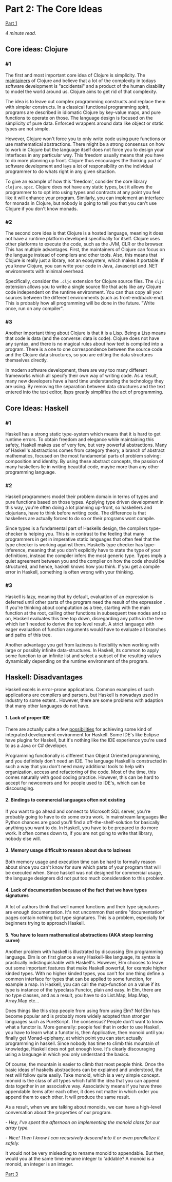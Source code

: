 [1]: /blog/post?id=dynamic_vs_static_p1
[2]: https://wiki.haskell.org/IDEs
[3]: cognitect
[4]: /blog/post?id=dynamic_vs_static_p3

# Part 2: The Core Ideas

[Part 1][1]

*4 minute read.*

## Core ideas: Clojure

### #1

The first and most important core idea of Clojure is simplicity. The
[maintainers][3] of Clojure and believe that a lot of the complexity in todays
software development is "accidental" and a product of the human disability to
model the world around us. Clojure aims to get rid of that complexity.

The idea is to leave out complex programming constructs and replace them with
simpler constructs. In a classical functional programming spirit, programs are
described in idiomatic Clojure by key-value maps, and pure functions to operate
on those. The language design is focused on the simplicity of pure data.
Enforced wrappers around data like object or static types are not simple.

However, Clojure won't force you to only write code using pure functions or use
mathematical abstractions. There might be a strong consensus on how to work in
Clojure but the language itself does not force you to design your interfaces in
any particular way. This freedom usually means that you have to do more
planning up front. Clojure thus encourages the thinking part of software
development and lays a lot of responsibility on the individual programmer to do
whats right in any given situation.

To give an example of how this 'freedom', consider the core library
`clojure.spec`.  Clojure does not have any static types, but it allows the
programmer to to opt into using types and contracts at any point you feel like
it will enhance your program.  Similarly, you can implement an interface for
monads in Clojure, but nobody is going to tell you that you can't use Clojure
if you don't know monads.

### #2

The second core idea is that Clojure is a hosted language, meaning it does not
have a runtime platform developed specifically for itself. Clojure uses other
platforms to execute the code, such as the JVM, CLR or the browser. This has
multiple advantages. First, the maintainers of Clojure can focus on the
language instead of compilers and other tools. Also, this means that Clojure is
really just a library, not an ecosystem, which makes it portable. If you know
Clojure, you can write your code in Java, Javascript and .NET environments with
minimal overhead.

Specifically, consider the `.cljc` extension for Clojure source files. The
`cljc` extension allows you to write a single source file that acts like any
Clojure code independent on the runtime environment. You can thus copy all your
sources between the different environments (such as front-end/back-end). This
is probably how all programming will be done in the future. "Write once, run
on any compiler".

### #3

Another important thing about Clojure is that it is a Lisp. Being a Lisp means
that code is data (and the converse: data is code). Clojure does
not have any syntax, and there is no magical rules about how text is compiled
into a program. There is a one to one correspondence between the source code
and the Clojure data structures, so you are editing the data structures
themselves directly.

In modern software development, there are way too many different frameworks
which all specify their own way of writing code. As a result, many new
developers have a hard time understanding the technology they are using. By
removing the separation between data structures and the text entered into the
text editor, lisps greatly simplifies the act of programming.

## Core Ideas: Haskell

### #1

Haskell has a strong static type-system which means that it is hard to get
runtime errors. To obtain freedom and elegance while maintaining this safety,
Haskell makes use of very few, but very powerful abstractions. Many of
Haskell's abstractions comes from category theory, a branch of abstract
mathematics, focused on the most fundamental parts of problem solving:
composition and identity. By using these abstract concepts, the passion of many
haskellers lie in writing beautiful code, maybe more than any other programming
language.

### #2

Haskell programmers model their problem domain in terms of types and pure
functions based on those types. Applying type driven development in this way,
you're often doing a lot planning up-front, so haskellers and clojurians,
have to think before writing code. The difference is that haskellers are
actually forced to do so or their programs wont compile.

Since types is a fundamental part of Haskells design, the compilers
type-checker is helping you. This is in contrast to the feeling that many
programmers in get in imperative static languages that often feel that the type
checker is working against them. Haskells type checker has type-inference,
meaning that you don't explicitly have to state the type of your definitions,
instead the compiler infers the most generic type.  Types imply a quiet agreement
between you and the compiler on how the code should be structured, and hence,
haskell knows how you think. If you get a compile error in Haskell, something
is often wrong with your thinking.

### #3

Haskell is lazy, meaning that by default, evaluation of an expression is
deferred until other parts of the program need the result of the expression .
If you're thinking about computation as a tree, starting with the main function
at the root, calling other functions in subsequent tree nodes and so on,
Haskell evaluates this tree top down, disregarding any paths in the tree which
isn't needed to derive the top level result. A strict language with eager
evaluation of function arguments would have to evaluate all branches and paths
of this tree.

Another advantage you get from laziness is flexibility when working with large or
possibly infinite data-structures. In Haskell, its common to apply some function
to an infinite list and select a subset of the resulting values dynamically
depending on the runtime environment of the program.

## Haskell: Disadvantages

Haskell excels in error-prone applications. Common examples of such
applications are compilers and parsers, but Haskell is nowadays used in
industry to some extent.. However, there are some problems with adaption that
many other languages do not have.

#### 1. Lack of proper IDE

There are actually quite a few [possibilities][2] for achieving some kind of
integrated development environment for Haskell. Some IDE's like Eclipse have
plugins for Haskell, but it's nothing like the IDE experience you're used to as
a Java or C# developer.

Programming functionally is different than Object Oriented programming, and you
definitely don't need an IDE. The language Haskell is constructed in such a way
that you don't need many additional tools to help with organization, access and
refactoring of the code.  Most of the time, this comes naturally with good
coding practice. However, this can be hard to accept for newcomers and for
people used to IDE's, which can be discouraging.

#### 2. Bindings to commercial languages often not existing

If you want to go ahead and connect to Microsoft SQL server, you're probably
going to have to do some extra work. In mainstream languages like Python
chances are good you'll find a off-the-shelf-solution for basically anything
you want to do. In Haskell, you have to be prepared to do more work. It often
comes down to, if you are not going to write that library, nobody else will.

#### 3. Memory usage difficult to reason about due to laziness

Both memory usage and execution time can be hard to formally reason about since
you can't know for sure which parts of your program that will be executed when.
Since haskell was not designed for commercial usage, the language designers
did not put too much consideration to this problem.

#### 4. Lack of documentation because of the fact that we have types signatures

A lot of authors think that well named functions and their type signatures are
enough documentation. It's not uncommon that entire "documentation" pages
contain nothing but type signatures. This is a problem, especially for
beginners trying to approach Haskell.

#### 5. You have to learn mathematical abstractions (AKA steep learning curve)

Another problem with haskell is illustrated by discussing Elm programming
language. Elm is on first glance a very Haskell-like language, its syntax is
practically indistinguishable with Haskell's. However, Elm chooses to leave out
some important features that make Haskell powerful, for example higher kinded
types. With no higher kinded types, you can't for one thing define a common
interface for types that can be applied to some function, for example a map. In
Haskell, you can call the map-function on a value if its type is instance of
the typeclass Functor, plain and easy. In Elm, there are no type classes, and
as a result, you have to do List.Map, Map.Map, Array.Map etc...

Does things like this stop people from using from using Elm? No! Elm has become
popular and is probably more widely adopted than stronger languages such as
PureScript. The consensus? People don't want to know what a functor is. More
generally: people feel that in order to use Haskell, you have to learn what a
functor is, then Applicative, then monoid until you finally get Monad-epiphany,
at which point you can start actually programming in haskell.  Since nobody has
time to climb this mountain of knowledge, Haskell does not get enough love. It's
clearly discouraging using a language in which you only understand the basics.

Of course, the mountain is easier to climb that most people think. Once the
basic ideas of haskells abstractions can be explained and understood, the rest
will follow quite easily. Take monoid, which is a very simple concept. monoid
is the class of all types which fulfill the idea that you can append data
together in an associative way. Associativity means if you have three
appendable items after each other, it does not matter in which order you append
them to each other. It will produce the same result.

As a result, when we are talking about monoids, we can have a high-level
conversation about the properties of our program.

*- Hey, I've spent the afternoon on implementing the monoid class for our array
type.*

*- Nice! Then I know I can recursively descend into it or even parallelize it
safely.*

It would not be very misleading to rename monoid to appendable. But then, would
you at the same time rename integer to 'addable? A monoid is a monoid, an
integer is an integer.

[Part 3][4]
